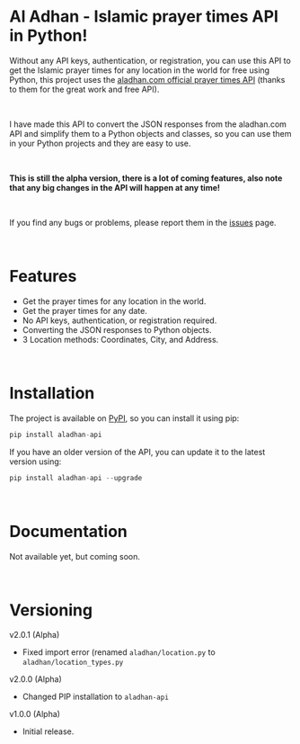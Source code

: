 # Al Adhan - Islamic prayer times API in Python!

Without any API keys, authentication, or registration, you can use this API to get the Islamic prayer times for any location in the world for free using Python, this project uses the [aladhan.com official prayer times API](https://aladhan.com/prayer-times-api) (thanks to them for the great work and free API).

<br>

I have made this API to convert the JSON responses from the aladhan.com API and simplify them to a Python objects and classes, so you can use them in your Python projects and they are easy to use.

<br>

**This is still the alpha version, there is a lot of coming features, also note that any big changes in the API will happen at any time!**

<br>

If you find any bugs or problems, please report them in the [issues](https://www.github.com/Kh4lidMD/AlAdhan/issues) page.

<br>

# Features

- Get the prayer times for any location in the world.
- Get the prayer times for any date.
- No API keys, authentication, or registration required.
- Converting the JSON responses to Python objects.
- 3 Location methods: Coordinates, City, and Address.

<br>

# Installation

The project is available on [PyPI](https://pypi.org/project/aladhan-api/), so you can install it using pip:

```python
pip install aladhan-api
```

If you have an older version of the API, you can update it to the latest version using:

```python
pip install aladhan-api --upgrade
```

<br>

# Documentation

Not available yet, but coming soon.<br>

<br>

# Versioning

v2.0.1 (Alpha)

- Fixed import error (renamed `aladhan/location.py` to `aladhan/location_types.py`

v2.0.0 (Alpha)

- Changed PIP installation to `aladhan-api`

v1.0.0 (Alpha)

- Initial release.
